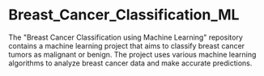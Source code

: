 # Breast_Cancer_Classification_ML
The "Breast Cancer Classification using Machine Learning" repository contains a machine learning project that aims to classify breast cancer tumors as malignant or benign. The project uses various machine learning algorithms to analyze breast cancer data and make accurate predictions.
